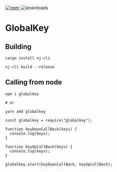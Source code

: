 [![npm](https://img.shields.io/npm/v/globalkey)](https://www.npmjs.com/package/globalkey) ![downloads](https://img.shields.io/npm/dm/globalkey)

# GlobalKey

## Building

```shell
cargo install nj-cli

nj-cli build --release
```

## Calling from node

```shell
npm i globalkey

# or

yarn add globalkey
```

```node
const globalkey = require("globalkey");

function keyDownCallBack(keys) {
  console.log(keys);
}

function keyUpCallBack(keys) {
  console.log(keys);
}

globalkey.start(keyDownCallBack, keyUpCallBack);
```
